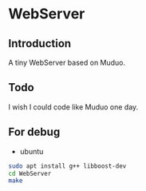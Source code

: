 # WebServer

## Introduction

A tiny WebServer based on Muduo.

## Todo

I wish I could code like Muduo one day.

## For debug

- ubuntu

```bash
sudo apt install g++ libboost-dev
cd WebServer
make
```
